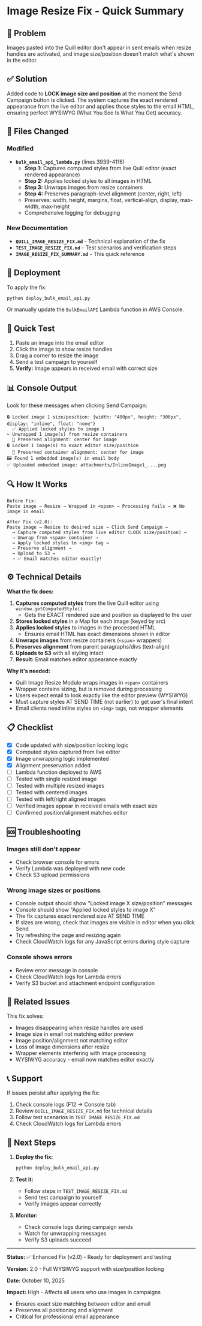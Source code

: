 # Image Resize Fix - Quick Summary

## 🐛 Problem
Images pasted into the Quill editor don't appear in sent emails when resize handles are activated, and image size/position doesn't match what's shown in the editor.

## ✅ Solution
Added code to **LOCK image size and position** at the moment the Send Campaign button is clicked. The system captures the exact rendered appearance from the live editor and applies those styles to the email HTML, ensuring perfect WYSIWYG (What You See Is What You Get) accuracy.

## 📁 Files Changed

### Modified
- **`bulk_email_api_lambda.py`** (lines 3939-4116)
  - **Step 1:** Captures computed styles from live Quill editor (exact rendered appearance)
  - **Step 2:** Applies locked styles to all images in HTML
  - **Step 3:** Unwraps images from resize containers
  - **Step 4:** Preserves paragraph-level alignment (center, right, left)
  - Preserves: width, height, margins, float, vertical-align, display, max-width, max-height
  - Comprehensive logging for debugging

### New Documentation
- **`QUILL_IMAGE_RESIZE_FIX.md`** - Technical explanation of the fix
- **`TEST_IMAGE_RESIZE_FIX.md`** - Test scenarios and verification steps
- **`IMAGE_RESIZE_FIX_SUMMARY.md`** - This quick reference

## 🚀 Deployment

To apply the fix:

```bash
python deploy_bulk_email_api.py
```

Or manually update the `BulkEmailAPI` Lambda function in AWS Console.

## 🧪 Quick Test

1. Paste an image into the email editor
2. Click the image to show resize handles
3. Drag a corner to resize the image
4. Send a test campaign to yourself
5. **Verify:** Image appears in received email with correct size

## 📊 Console Output

Look for these messages when clicking Send Campaign:

```
🔒 Locked image 1 size/position: {width: "400px", height: "300px", display: "inline", float: "none"}
  ✅ Applied locked styles to image 1
✂️ Unwrapped 1 image(s) from resize containers
  📍 Preserved alignment: center for image
🔒 Locked 1 image(s) to exact editor size/position
  📍 Preserved container alignment: center for image
🖼️ Found 1 embedded image(s) in email body
✅ Uploaded embedded image: attachments/InlineImage1_....png
```

## 🔍 How It Works

```
Before Fix:
Paste image → Resize → Wrapped in <span> → Processing fails → ❌ No image in email

After Fix (v2.0):
Paste image → Resize to desired size → Click Send Campaign → 
  → Capture computed styles from live editor (LOCK size/position) →
  → Unwrap from <span> container →
  → Apply locked styles to <img> tag →
  → Preserve alignment →
  → Upload to S3 →
  → ✅ Email matches editor exactly!
```

## ⚙️ Technical Details

**What the fix does:**
1. **Captures computed styles** from the live Quill editor using `window.getComputedStyle()`
   - Gets the EXACT rendered size and position as displayed to the user
2. **Stores locked styles** in a Map for each image (keyed by src)
3. **Applies locked styles** to images in the processed HTML
   - Ensures email HTML has exact dimensions shown in editor
4. **Unwraps images** from resize containers (`<span>` wrappers)
5. **Preserves alignment** from parent paragraphs/divs (text-align)
6. **Uploads to S3** with all styling intact
7. **Result:** Email matches editor appearance exactly

**Why it's needed:**
- Quill Image Resize Module wraps images in `<span>` containers
- Wrapper contains sizing, but is removed during processing
- Users expect email to look exactly like the editor preview (WYSIWYG)
- Must capture styles AT SEND TIME (not earlier) to get user's final intent
- Email clients need inline styles on `<img>` tags, not wrapper elements

## 📋 Checklist

- [x] Code updated with size/position locking logic
- [x] Computed styles captured from live editor
- [x] Image unwrapping logic implemented
- [x] Alignment preservation added
- [ ] Lambda function deployed to AWS
- [ ] Tested with single resized image
- [ ] Tested with multiple resized images
- [ ] Tested with centered images
- [ ] Tested with left/right aligned images
- [ ] Verified images appear in received emails with exact size
- [ ] Confirmed position/alignment matches editor

## 🆘 Troubleshooting

### Images still don't appear
- Check browser console for errors
- Verify Lambda was deployed with new code
- Check S3 upload permissions

### Wrong image sizes or positions
- Console output should show "Locked image X size/position" messages
- Console should show "Applied locked styles to image X"
- The fix captures exact rendered size AT SEND TIME
- If sizes are wrong, check that images are visible in editor when you click Send
- Try refreshing the page and resizing again
- Check CloudWatch logs for any JavaScript errors during style capture

### Console shows errors
- Review error message in console
- Check CloudWatch logs for Lambda errors
- Verify S3 bucket and attachment endpoint configuration

## 🔗 Related Issues

This fix solves:
- Images disappearing when resize handles are used
- Image size in email not matching editor preview
- Image position/alignment not matching editor
- Loss of image dimensions after resize
- Wrapper elements interfering with image processing
- WYSIWYG accuracy - email now matches editor exactly

## 📞 Support

If issues persist after applying the fix:

1. Check console logs (F12 → Console tab)
2. Review `QUILL_IMAGE_RESIZE_FIX.md` for technical details
3. Follow test scenarios in `TEST_IMAGE_RESIZE_FIX.md`
4. Check CloudWatch logs for Lambda errors

## 🎯 Next Steps

1. **Deploy the fix:**
   ```bash
   python deploy_bulk_email_api.py
   ```

2. **Test it:**
   - Follow steps in `TEST_IMAGE_RESIZE_FIX.md`
   - Send test campaign to yourself
   - Verify images appear correctly

3. **Monitor:**
   - Check console logs during campaign sends
   - Watch for unwrapping messages
   - Verify S3 uploads succeed

---

**Status:** ✅ Enhanced Fix (v2.0) - Ready for deployment and testing

**Version:** 2.0 - Full WYSIWYG support with size/position locking

**Date:** October 10, 2025

**Impact:** High - Affects all users who use images in campaigns
- Ensures exact size matching between editor and email
- Preserves all positioning and alignment
- Critical for professional email appearance

